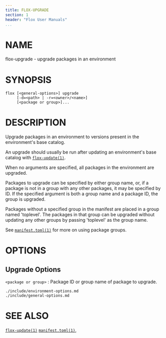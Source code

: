 ```yaml
---
title: FLOX-UPGRADE
section: 1
header: "Flox User Manuals"
...
```



# NAME

flox-upgrade - upgrade packages in an environment

# SYNOPSIS

```
flox [<general-options>] upgrade
     [-d=<path> | -r=<owner>/<name>]
     [<package or group>]...
```

# DESCRIPTION

Upgrade packages in an environment to versions present in the environment's base
catalog.

An upgrade should usually be run after updating an environment's base catalog with
[`flox-update(1)`](./flox-update.md).

When no arguments are specified, all packages in the environment are upgraded.

Packages to upgrade can be specified by either group name,
or, if a package is not in a group with any other packages, it may be specified
by ID.
If the specified argument is both a group name and a package ID, the group is
upgraded.

Packages without a specified group in the manifest are placed in a group named
'toplevel'.
The packages in that group can be upgraded without updating any other groups by
passing 'toplevel' as the group name.

See [`manifest.toml(1)`](./manifest.toml.md) for more on using package groups.

# OPTIONS

## Upgrade Options

`<package or group>`
:   Package ID or group name of package to upgrade.

```{.include}
./include/environment-options.md
./include/general-options.md
```

# SEE ALSO

[`flox-update(1)`](./flox-update.md)
[`manifest.toml(1)`](./manifest.toml.md),

